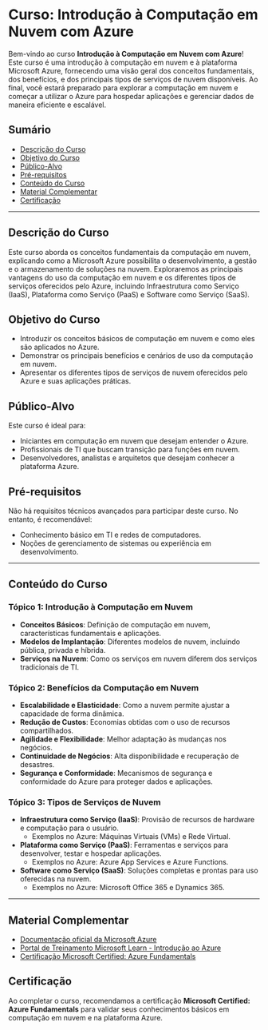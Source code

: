 # Curso: Introdução à Computação em Nuvem com Azure

Bem-vindo ao curso **Introdução à Computação em Nuvem com Azure**! Este curso é uma introdução à computação em nuvem e à plataforma Microsoft Azure, fornecendo uma visão geral dos conceitos fundamentais, dos benefícios, e dos principais tipos de serviços de nuvem disponíveis. Ao final, você estará preparado para explorar a computação em nuvem e começar a utilizar o Azure para hospedar aplicações e gerenciar dados de maneira eficiente e escalável.

## Sumário

- [Descrição do Curso](#descrição-do-curso)
- [Objetivo do Curso](#objetivo-do-curso)
- [Público-Alvo](#público-alvo)
- [Pré-requisitos](#pré-requisitos)
- [Conteúdo do Curso](#conteúdo-do-curso)
- [Material Complementar](#material-complementar)
- [Certificação](#certificação)

---

## Descrição do Curso

Este curso aborda os conceitos fundamentais da computação em nuvem, explicando como a Microsoft Azure possibilita o desenvolvimento, a gestão e o armazenamento de soluções na nuvem. Exploraremos as principais vantagens do uso da computação em nuvem e os diferentes tipos de serviços oferecidos pelo Azure, incluindo Infraestrutura como Serviço (IaaS), Plataforma como Serviço (PaaS) e Software como Serviço (SaaS).

## Objetivo do Curso

- Introduzir os conceitos básicos de computação em nuvem e como eles são aplicados no Azure.
- Demonstrar os principais benefícios e cenários de uso da computação em nuvem.
- Apresentar os diferentes tipos de serviços de nuvem oferecidos pelo Azure e suas aplicações práticas.

## Público-Alvo

Este curso é ideal para:
- Iniciantes em computação em nuvem que desejam entender o Azure.
- Profissionais de TI que buscam transição para funções em nuvem.
- Desenvolvedores, analistas e arquitetos que desejam conhecer a plataforma Azure.

## Pré-requisitos

Não há requisitos técnicos avançados para participar deste curso. No entanto, é recomendável:
- Conhecimento básico em TI e redes de computadores.
- Noções de gerenciamento de sistemas ou experiência em desenvolvimento.

---

## Conteúdo do Curso

### Tópico 1: Introdução à Computação em Nuvem

- **Conceitos Básicos**: Definição de computação em nuvem, características fundamentais e aplicações.
- **Modelos de Implantação**: Diferentes modelos de nuvem, incluindo pública, privada e híbrida.
- **Serviços na Nuvem**: Como os serviços em nuvem diferem dos serviços tradicionais de TI.

### Tópico 2: Benefícios da Computação em Nuvem

- **Escalabilidade e Elasticidade**: Como a nuvem permite ajustar a capacidade de forma dinâmica.
- **Redução de Custos**: Economias obtidas com o uso de recursos compartilhados.
- **Agilidade e Flexibilidade**: Melhor adaptação às mudanças nos negócios.
- **Continuidade de Negócios**: Alta disponibilidade e recuperação de desastres.
- **Segurança e Conformidade**: Mecanismos de segurança e conformidade do Azure para proteger dados e aplicações.

### Tópico 3: Tipos de Serviços de Nuvem

- **Infraestrutura como Serviço (IaaS)**: Provisão de recursos de hardware e computação para o usuário.
  - Exemplos no Azure: Máquinas Virtuais (VMs) e Rede Virtual.
- **Plataforma como Serviço (PaaS)**: Ferramentas e serviços para desenvolver, testar e hospedar aplicações.
  - Exemplos no Azure: Azure App Services e Azure Functions.
- **Software como Serviço (SaaS)**: Soluções completas e prontas para uso oferecidas na nuvem.
  - Exemplos no Azure: Microsoft Office 365 e Dynamics 365.

---

## Material Complementar

- [Documentação oficial da Microsoft Azure](https://docs.microsoft.com/pt-br/azure/)
- [Portal de Treinamento Microsoft Learn - Introdução ao Azure](https://docs.microsoft.com/pt-br/learn/azure/)
- [Certificação Microsoft Certified: Azure Fundamentals](https://docs.microsoft.com/pt-br/learn/certifications/azure-fundamentals/)

## Certificação

Ao completar o curso, recomendamos a certificação **Microsoft Certified: Azure Fundamentals** para validar seus conhecimentos básicos em computação em nuvem e na plataforma Azure.


